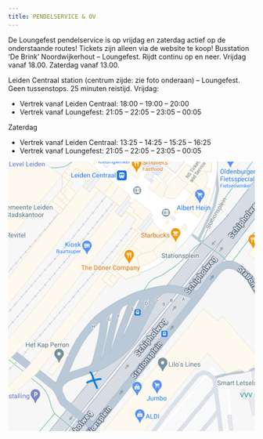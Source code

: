 ```yaml
---
title: PENDELSERVICE & OV
---
```

De Loungefest pendelservice is op vrijdag en zaterdag actief op de onderstaande routes! Tickets zijn alleen via de website te koop!
Busstation ‘De Brink’ Noordwijkerhout – Loungefest.
Rijdt continu op en neer. Vrijdag vanaf 18.00. Zaterdag vanaf 13.00.

Leiden Centraal station (centrum zijde: zie foto onderaan) – Loungefest.
Geen tussenstops.
25 minuten reistijd.
Vrijdag:

* Vertrek vanaf Leiden Centraal: 18:00 – 19:00 – 20:00
* Vertrek vanaf Loungefest: 21:05 – 22:05 – 23:05 – 00:05

Zaterdag

* Vertrek vanaf Leiden Centraal: 13:25 – 14:25 – 15:25 – 16:25
* Vertrek vanaf Loungefest: 21:05 – 22:05 – 23:05 – 00:05

![](/static/img/opstapplek.png)